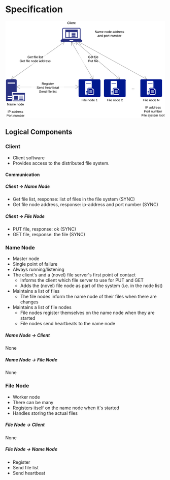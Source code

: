 # Specification

![Network diagram](./diagram1.png)
<!--https://www.lucidchart.com/documents/edit/c57d43b0-ede6-4ecb-a284-c0ca66047a74-->

## Logical Components

### Client

* Client software
* Provides access to the distributed file system. 

#### Communication

##### Client -> Name Node

* Get file list, response: list of files in the file system (SYNC)
* Get file node address, response: ip-address and port number (SYNC)

##### Client -> File Node

* PUT file, response: ok (SYNC)
* GET file, response: the file (SYNC)

### Name Node

* Master node
* Single point of failure
* Always running/listening
* The client's and a (novel) file server's first point of contact
    * Informs the client which file server to use for PUT and GET
    * Adds the (novel) file node as part of the system (i.e. in the node list)
* Maintains a list of files
    * The file nodes inform the name node of their files when there are changes
* Maintains a list of file nodes
    * File nodes register themselves on the name node when they are started
    * File nodes send heartbeats to the name node

##### Name Node -> Client

None

##### Name Node -> File Node

None

### File Node

* Worker node
* There can be many
* Registers itself on the name node when it's started
* Handles storing the actual files

##### File Node -> Client

None

##### File Node -> Name Node

* Register 
* Send file list 
* Send heartbeat 


